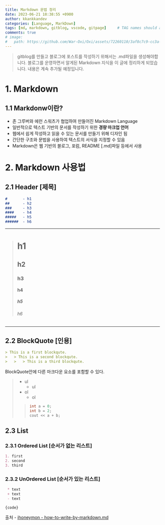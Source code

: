 ```yaml
---
title: Markdown 문법 정리
date: 2023-06-21 18:38:55 +0900
author: kkankkandev
categories: [Language, MarkDown]
tags: [md, markdown, gitblog, vscode, gitpage]     # TAG names should always be lowercase
comments: true
# image:
#   path: https://github.com/War-Oxi/Oxi/assets/72260110/3af8c7c9-cc3a-4fed-84d5-c736bad8ba53
---
```


> gitblog를 만들고 블로그에 포스트를 작성하기 위해서는 .md파일을 생성해야합니다.
> 블로그를 운영하면서 알게된 Markdown 지식을 이 글에 정리하게 되었습니다.
> 내용은 계속 추가될 예정입니다.


# 1. Markdown
## 1.1 Markdonw이란?
- 존 그루버와 에런 스워츠가 협업하여 만들어진 Markdown Language
- 일반적으로 텍스트 기반의 문서를 작성하기 위한 **경량 마크업 언어**
- 웹에서 쉽게 작성하고 읽을 수 있는 문서를 만들기 위해 디자인 됨
- 간단한 구조와 문법을 사용하여 텍스트의 서식을 지정할 수 있음
- Markdown은 웹 기반의 블로그, 포럼, README [.md]파일 등에서 사용


# 2. Markdown 사용법
## 2.1 Header [제목]
> 
``` markdown
#       - h1
##      - h2
###     - h3
####    - h4
#####   - h5
######  - h6
```
- - -
> #       h1
> ##      h2
> ###     h3
> ####    h4
> #####   h5
> ######  h6
- - -
## 2.2 BlockQuote [인용]
``` markdown
> This is a first blockqute.
>	> This is a second blockqute.
>	>	> This is a third blockqute.
```
BlockQuote안에 다른 마크다운 요소를 포함할 수 있다.
>
> - ul
>   - ul
> - ol
>   - ol
> > ``` c++
> > int a = 0;
> > int b = 2;
> > cout << a + b; 
> > ```

## 2.3 List
### 2.3.1 Ordered List [순서가 없는 리스트]
``` markdown
1. first
2. second
3. third
```
### 2.3.2 UnOrdered List [순서가 있는 리스트]
``` markdown
 * text
 + text
 - text
```

<pre><code>{code}</code></pre>






출처 - [ihoneymon - how-to-write-by-markdown.md](https://gist.github.com/ihoneymon/652be052a0727ad59601)